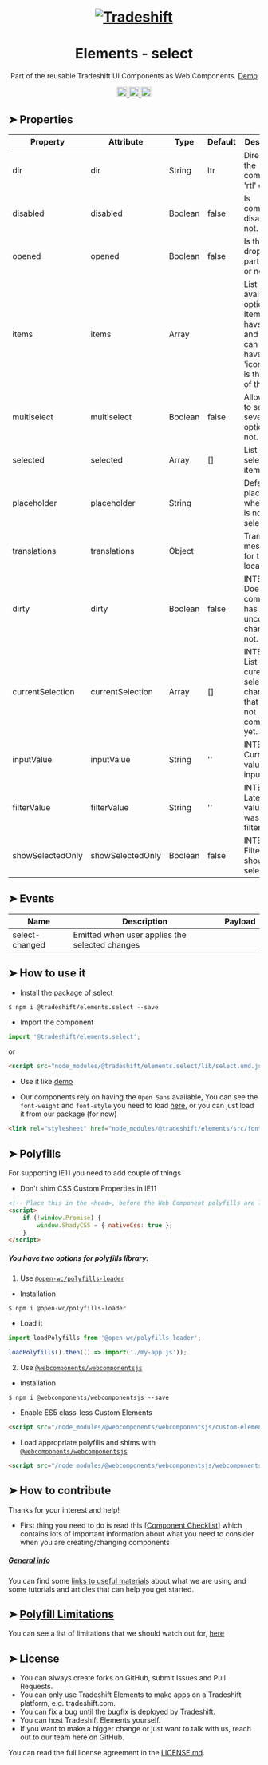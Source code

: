 <h1 align="center">
    <a href="https://tradeshift.com/">
      <img alt="Tradeshift" src="https://tradeshift.com/wp-content/themes/Tradeshift/img/brand/logo-black.png"/>
    </a>
</h1>

<h1 align="center">Elements - select</h1>

<p align="center">
  Part of the reusable Tradeshift UI Components as Web Components.
    <a href="https://tradeshift.github.io/elements/?path=/story/ts-select--default">
      Demo
    </a>
</p>

<p align="center">
    <a href="https://www.npmjs.com/package/@tradeshift/elements.select">
      <img alt="NPM Version" src="https://badgen.net/npm/v/@tradeshift/elements.select" height="20"/>
    </a>
    <a href="https://npmcharts.com/compare/@tradeshift/elements.select?minimal=true">
		  <img alt="Downloads per month" src="https://badgen.net/npm/dm/@tradeshift/elements.select" height="20"/>
		</a>
		<a href="https://www.npmjs.com/browse/depended/@tradeshift/elements.select">
		  <img alt="Dependent packages" src="https://badgen.net/npm/dependents/@tradeshift/elements.select" height="20"/>
		</a>
</p>

<style>
  table {
        width:100%;
  }
</style>

## ➤ Properties

| Property | Attribute | Type | Default | Description |
| --- | --- | --- | --- | --- |
| dir | dir | String | ltr | Direction of the component 'rtl' or 'ltr'. |
| disabled | disabled | Boolean | false | Is component disabled or not. |
| opened | opened | Boolean | false | Is the dropdown part opened or not. |
| items | items | Array |  | List of available options. Item must have 'id' and 'title', it can also have an 'icon' which is the name of the icon |
| multiselect | multiselect | Boolean | false | Allow users to select several options or not. |
| selected | selected | Array | [] | List of selected items' ids |
| placeholder | placeholder | String |  | Default placeholder when there is no selection. |
| translations | translations | Object |  | Translated messages for the user locale |
| dirty | dirty | Boolean | false | INTERNAL Does component has uncommited changes or not. |
| currentSelection | currentSelection | Array | [] | INTERNAL List of curently selected changes that user not commited yet. |
| inputValue | inputValue | String | '' | INTERNAL Current value in input. |
| filterValue | filterValue | String | '' | INTERNAL Latest input value that was used to filter. |
| showSelectedOnly | showSelectedOnly | Boolean | false | INTERNAL Filter to show only selected. |

## ➤ Events

| Name           | Description                                    | Payload |
| -------------- | ---------------------------------------------- | ------- |
| select-changed | Emitted when user applies the selected changes |         |

## ➤ How to use it

- Install the package of select

```shell
$ npm i @tradeshift/elements.select --save
```

- Import the component

```js
import '@tradeshift/elements.select';
```

or

```html
<script src="node_modules/@tradeshift/elements.select/lib/select.umd.js"></script>
```

- Use it like [demo]("https://tradeshift.github.io/elements/?path=/story/ts-select--default")

- Our components rely on having the `Open Sans` available, You can see the `font-weight` and `font-style` you need to load [here](https://github.com/Tradeshift/elements/blob/master/packages/core/src/fonts.css), or you can just load it from our package (for now)

```html
<link rel="stylesheet" href="node_modules/@tradeshift/elements/src/fonts.css" />
```

## ➤ Polyfills

For supporting IE11 you need to add couple of things

- Don't shim CSS Custom Properties in IE11

```html
<!-- Place this in the <head>, before the Web Component polyfills are loaded -->
<script>
	if (!window.Promise) {
		window.ShadyCSS = { nativeCss: true };
	}
</script>
```

##### You have two options for polyfills library:

1. Use [`@open-wc/polyfills-loader`](https://github.com/open-wc/open-wc/tree/master/packages/polyfills-loader)

- Installation

```shell
$ npm i @open-wc/polyfills-loader
```

- Load it

```js
import loadPolyfills from '@open-wc/polyfills-loader';

loadPolyfills().then(() => import('./my-app.js'));
```

2. Use [`@webcomponents/webcomponentsjs`](https://github.com/webcomponents/polyfills/tree/master/packages/webcomponentsjs)

- Installation

```hell
$ npm i @webcomponents/webcomponentsjs --save
```

- Enable ES5 class-less Custom Elements

```html
<script src="/node_modules/@webcomponents/webcomponentsjs/custom-elements-es5-adapter.js"></script>
```

- Load appropriate polyfills and shims with [`@webcomponents/webcomponentsjs`](https://github.com/webcomponents/webcomponentsjs)

```html
<script src="/node_modules/@webcomponents/webcomponentsjs/webcomponents-loader.js" defer></script>
```

## ➤ How to contribute

Thanks for your interest and help!

- First thing you need to do is read this [[Component Checklist](https://github.com/Tradeshift/elements/wiki/Component-checklist)] which contains lots of important information about what you need to consider when you are creating/changing components

##### [General info](https://github.com/Tradeshift/elements/wiki/Useful-materials-starter)

You can find some [links to useful materials](https://github.com/Tradeshift/elements/wiki/Useful-materials-starter) about what we are using and some tutorials and articles that can help you get started.

## ➤ [Polyfill Limitations](https://github.com/Tradeshift/elements/wiki/Polyfill-Limitations)

You can see a list of limitations that we should watch out for, [here](https://github.com/Tradeshift/elements/wiki/Polyfill-Limitations)

## ➤ License

- You can always create forks on GitHub, submit Issues and Pull Requests.
- You can only use Tradeshift Elements to make apps on a Tradeshift platform, e.g. tradeshift.com.
- You can fix a bug until the bugfix is deployed by Tradeshift.
- You can host Tradeshift Elements yourself.
- If you want to make a bigger change or just want to talk with us, reach out to our team here on GitHub.

You can read the full license agreement in the [LICENSE.md](https://github.com/Tradeshift/elements/blob/master/LICENSE.md).

